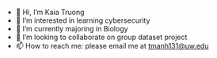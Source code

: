 - 👋 Hi, I’m Kaia Truong
- 👀 I’m interested in learning cybersecurity
- 🌱 I’m currently majoring in Biology
- 💞️ I’m looking to collaborate on group dataset project
- 📫 How to reach me: please email me at tmanh131@uw.edu

<!---
tmanh1312/tmanh1312 is a ✨ special ✨ repository because its `README.md` (this file) appears on your GitHub profile.
You can click the Preview link to take a look at your changes.
--->
